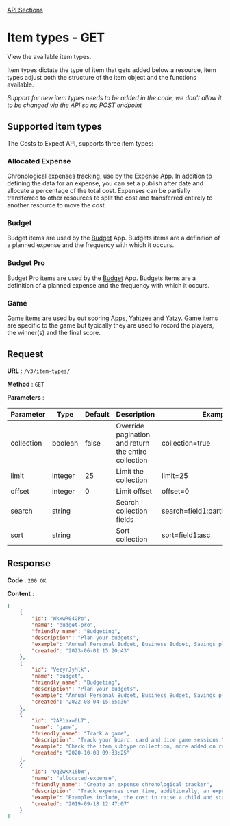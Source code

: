 [API Sections](../Sections.md)

# Item types - GET

View the available item types.

Item types dictate the type of item that gets added below a resource, item types adjust both the structure of the item object and the functions available.

*Support for new item types needs to be added in the code, we don't allow it to be changed via the API so no POST endpoint*

## Supported item types 

The Costs to Expect API, supports three item types:

### Allocated Expense

Chronological expenses tracking, use by the [Expense](https://app.costs-to-expect.com) App. In addition to defining the data for an expense, you can set a publish after date and allocate a percentage of the total cost. Expenses can be partially transferred to other resources to split the cost and transferred entirely to another resource to move the cost.

### Budget

Budget items are used by the [Budget](https://budget.costs-to-expect.com) App. Budgets items are a definition of a planned expense and the frequency with which it occurs.

### Budget Pro

Budget Pro items are used by the [Budget](https://budget-pro.costs-to-expect.com) App. Budgets items are a definition of a planned expense and the frequency with which it occurs.

### Game

Game items are used by out scoring Apps, [Yahtzee](https://yahtzee.game-scorer.com) and [Yatzy](https://yatzy.game-scorer.com). Game items are specific to the game but typically they are used to record the players, the winner(s) and the final score.

## Request

**URL** : `/v3/item-types/`

**Method** : `GET`

**Parameters** :

Parameter | Type | Default | Description | Example
---|---|---|---|---
collection | boolean | false | Override pagination and return the entire collection | collection=true
limit | integer | 25 | Limit the collection | limit=25
offset | integer | 0 | Limit offset | offset=0
search | string | | Search collection fields | search=field1:partial_search_term|field2:partial_search_term
sort | string | | Sort collection | sort=field1:asc|field2:desc

## Response

**Code** : `200 OK`

**Content** : 
```json
[
    {
        "id": "WkxwR04GPo",
        "name": "budget-pro",
        "friendly_name": "Budgeting",
        "description": "Plan your budgets",
        "example": "Annual Personal Budget, Business Budget, Savings plan...",
        "created": "2023-06-01 15:20:43"
    },
    {
        "id": "VezyrJyMlk",
        "name": "budget",
        "friendly_name": "Budgeting",
        "description": "Plan your budgets",
        "example": "Annual Personal Budget, Business Budget, Savings plan...",
        "created": "2022-08-04 15:55:36"
    },
    {
        "id": "2AP1axw6L7",
        "name": "game",
        "friendly_name": "Track a game",
        "description": "Track your board, card and dice game sessions.",
        "example": "Check the item_subtype collection, more added on request",
        "created": "2020-10-08 09:33:25"
    },
    {
        "id": "OqZwKX16bW",
        "name": "allocated-expense",
        "friendly_name": "Create an expense chronological tracker",
        "description": "Track expenses over time, additionally, an expense can be partially allocated to another tracker.",
        "example": "Examples include, the cost to raise a child and start-up expenses for your business.",
        "created": "2019-09-18 12:47:07"
    }
]
```
